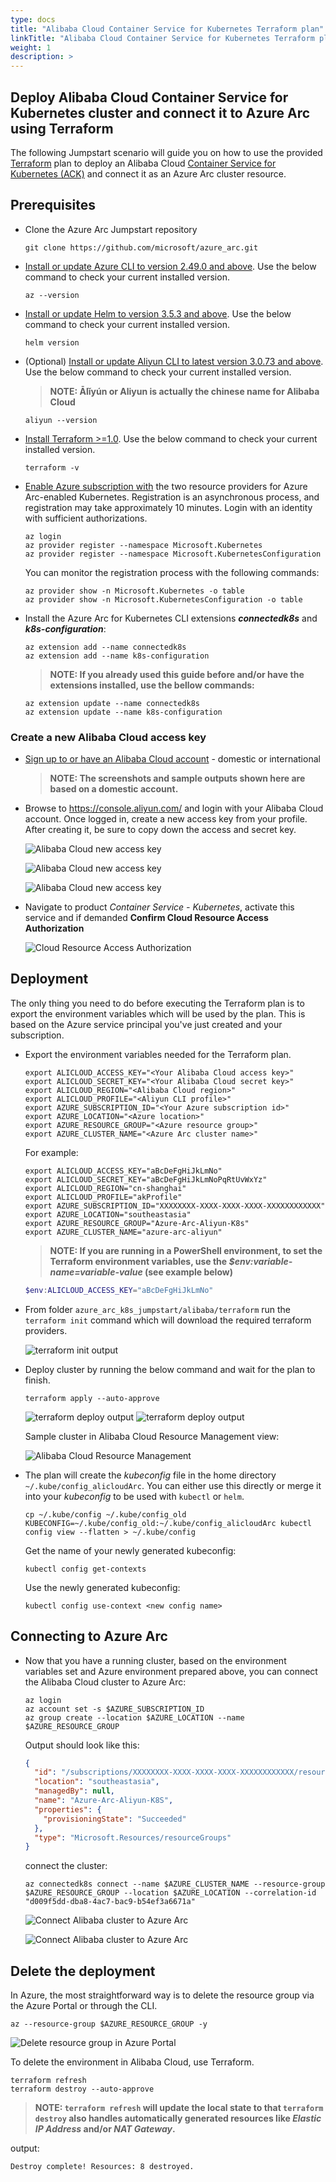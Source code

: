 ```yaml
---
type: docs
title: "Alibaba Cloud Container Service for Kubernetes Terraform plan"
linkTitle: "Alibaba Cloud Container Service for Kubernetes Terraform plan"
weight: 1
description: >
---
```


## Deploy Alibaba Cloud Container Service for Kubernetes cluster and connect it to Azure Arc using Terraform

The following Jumpstart scenario will guide you on how to use the provided [Terraform](https://www.terraform.io/) plan to deploy an Alibaba Cloud [Container Service for Kubernetes (ACK)](https://www.alibabacloud.com/product/kubernetes) and connect it as an Azure Arc cluster resource.

## Prerequisites

* Clone the Azure Arc Jumpstart repository

  ```shell
  git clone https://github.com/microsoft/azure_arc.git
  ```

* [Install or update Azure CLI to version 2.49.0 and above](https://docs.microsoft.com/cli/azure/install-azure-cli?view=azure-cli-latest). Use the below command to check your current installed version.

  ```shell
  az --version
  ```

* [Install or update Helm to version 3.5.3 and above](https://helm.sh/docs/intro/install/). Use the below command to check your current installed version.

  ```shell
  helm version
  ```

* (Optional) [Install or update Aliyun CLI to latest version 3.0.73 and above](https://github.com/aliyun/aliyun-cli). Use the below command to check your current installed version.

  > **NOTE: Ālǐyún or Aliyun is actually the chinese name for Alibaba Cloud**

  ```shell
  aliyun --version
  ```

* [Install Terraform >=1.0](https://learn.hashicorp.com/terraform/getting-started/install.html). Use the below command to check your current installed version.

  ```shell
  terraform -v
  ```

* [Enable Azure subscription with](https://docs.microsoft.com/azure/azure-resource-manager/management/resource-providers-and-types#register-resource-provider) the two resource providers for Azure Arc-enabled Kubernetes. Registration is an asynchronous process, and registration may take approximately 10 minutes. Login with an identity with sufficient authorizations.

  ```shell
  az login
  az provider register --namespace Microsoft.Kubernetes
  az provider register --namespace Microsoft.KubernetesConfiguration
  ```

  You can monitor the registration process with the following commands:

  ```shell
  az provider show -n Microsoft.Kubernetes -o table
  az provider show -n Microsoft.KubernetesConfiguration -o table
  ```

* Install the Azure Arc for Kubernetes CLI extensions ***connectedk8s*** and ***k8s-configuration***:

  ```shell
  az extension add --name connectedk8s
  az extension add --name k8s-configuration
  ```

  > **NOTE: If you already used this guide before and/or have the extensions installed, use the bellow commands:**

  ```shell
  az extension update --name connectedk8s
  az extension update --name k8s-configuration
  ```

### Create a new Alibaba Cloud access key

* [Sign up to or have an Alibaba Cloud account](https://www.alibabacloud.com/) - domestic or international

  > **NOTE: The screenshots and sample outputs shown here are based on a domestic account.**

* Browse to <https://console.aliyun.com/> and login with your Alibaba Cloud account. Once logged in, create a new access key from your profile. After creating it, be sure to copy down the access and secret key.

  ![Alibaba Cloud new access key](./01.png)

  ![Alibaba Cloud new access key](./02.png)

  ![Alibaba Cloud new access key](./03.png)

* Navigate to product *Container Service - Kubernetes*, activate this service and if demanded **Confirm Cloud Resource Access Authorization**

  ![Cloud Resource Access Authorization](./04.png)

## Deployment

The only thing you need to do before executing the Terraform plan is to export the environment variables which will be used by the plan. This is based on the Azure service principal you've just created and your subscription.  

* Export the environment variables needed for the Terraform plan.

  ```shell
  export ALICLOUD_ACCESS_KEY="<Your Alibaba Cloud access key>"
  export ALICLOUD_SECRET_KEY="<Your Alibaba Cloud secret key>"
  export ALICLOUD_REGION="<Alibaba Cloud region>"
  export ALICLOUD_PROFILE="<Aliyun CLI profile>"
  export AZURE_SUBSCRIPTION_ID="<Your Azure subscription id>"
  export AZURE_LOCATION="<Azure location>"
  export AZURE_RESOURCE_GROUP="<Azure resource group>"
  export AZURE_CLUSTER_NAME="<Azure Arc cluster name>"
  ```

  For example:

  ```shell
  export ALICLOUD_ACCESS_KEY="aBcDeFgHiJkLmNo"
  export ALICLOUD_SECRET_KEY="aBcDeFgHiJkLmNoPqRtUvWxYz"
  export ALICLOUD_REGION="cn-shanghai"
  export ALICLOUD_PROFILE="akProfile"
  export AZURE_SUBSCRIPTION_ID="XXXXXXXX-XXXX-XXXX-XXXX-XXXXXXXXXXXX"
  export AZURE_LOCATION="southeastasia"
  export AZURE_RESOURCE_GROUP="Azure-Arc-Aliyun-K8s"
  export AZURE_CLUSTER_NAME="azure-arc-aliyun"
  ```

  > **NOTE: If you are running in a PowerShell environment, to set the Terraform environment variables, use the _$env:variable-name=variable-value_ (see example below)**

  ```powershell
  $env:ALICLOUD_ACCESS_KEY="aBcDeFgHiJkLmNo"
  ```

* From folder `azure_arc_k8s_jumpstart/alibaba/terraform` run the ```terraform init``` command which will download the required terraform providers.

  ![terraform init output](./05.png)

* Deploy cluster by running the below command and wait for the plan to finish.

  ```shell
  terraform apply --auto-approve
  ```

  ![terraform deploy output](./06.png)
  ![terraform deploy output](./07.png)


  Sample cluster in Alibaba Cloud Resource Management view:

  ![Alibaba Cloud Resource Management](./08.png)

* The plan will create the _kubeconfig_ file in the home directory `~/.kube/config_alicloudArc`. You can either use this directly or merge it into your _kubeconfig_ to be used with `kubectl` or `helm`.

   ```shell
   cp ~/.kube/config ~/.kube/config_old
   KUBECONFIG=~/.kube/config_old:~/.kube/config_alicloudArc kubectl config view --flatten > ~/.kube/config
   ```

  Get the name of your newly generated kubeconfig:
  ```shell
  kubectl config get-contexts
  ```
  Use the newly generated kubeconfig:
  ```shell
  kubectl config use-context <new config name>
  ```

## Connecting to Azure Arc

* Now that you have a running cluster, based on the environment variables set and Azure environment prepared above, you can connect the Alibaba Cloud cluster to Azure Arc:

  ```shell
  az login
  az account set -s $AZURE_SUBSCRIPTION_ID
  az group create --location $AZURE_LOCATION --name $AZURE_RESOURCE_GROUP
  ```

  Output should look like this:

  ```json
  {
    "id": "/subscriptions/XXXXXXXX-XXXX-XXXX-XXXX-XXXXXXXXXXXX/resourceGroups/Azure-Arc-Aliyun-K8S",
    "location": "southeastasia",
    "managedBy": null,
    "name": "Azure-Arc-Aliyun-K8S",
    "properties": {
      "provisioningState": "Succeeded"
    },
    "type": "Microsoft.Resources/resourceGroups"
  }
  ```

  connect the cluster:

  ```shell
  az connectedk8s connect --name $AZURE_CLUSTER_NAME --resource-group $AZURE_RESOURCE_GROUP --location $AZURE_LOCATION --correlation-id "d009f5dd-dba8-4ac7-bac9-b54ef3a6671a"
  ```

  ![Connect Alibaba cluster to Azure Arc](./09.png)

  ![Connect Alibaba cluster to Azure Arc](./10.png)

## Delete the deployment

In Azure, the most straightforward way is to delete the resource group via the Azure Portal or through the CLI.

```shell
az --resource-group $AZURE_RESOURCE_GROUP -y
```

![Delete resource group in Azure Portal](./11.png)

To delete the environment in Alibaba Cloud, use Terraform.

```shell
terraform refresh
terraform destroy --auto-approve
```

> **NOTE: `terraform refresh` will update the local state to that `terraform destroy` also handles automatically generated resources like _Elastic IP Address_ and/or _NAT Gateway_.**

output:

```text
Destroy complete! Resources: 8 destroyed.
```
